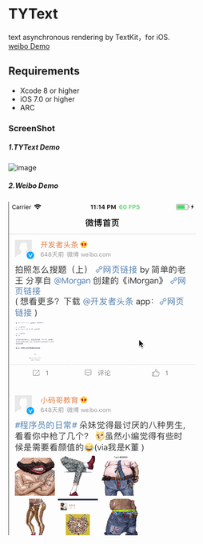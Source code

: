 # TYText
text asynchronous rendering by TextKit，for iOS.<br>
[weibo Demo](https://github.com/12207480/WeiboDemo)

## Requirements
* Xcode 8 or higher
* iOS 7.0 or higher
* ARC

### ScreenShot

##### 1.TYText Demo
![image](https://github.com/12207480/TYText/blob/master/ScreenShot/TYTextDemo1.gif)

##### 2.Weibo Demo
![image](https://github.com/12207480/TYText/blob/master/ScreenShot/WeiBoDemo1.gif)
